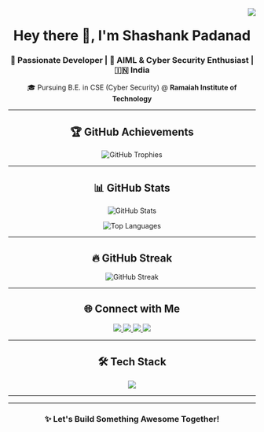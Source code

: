 <img align="right" src="https://visitor-badge.laobi.icu/badge?page_id=shashankmp2004.shashankmp2004" />

<h1 align="center">
  Hey there 👋, I'm Shashank Padanad
</h1>

<h3 align="center">
  🚀 Passionate Developer | 🧠 AIML & Cyber Security Enthusiast | 🇮🇳 India
</h3>

<p align="center">
  🎓 Pursuing B.E. in CSE (Cyber Security) @ <strong>Ramaiah Institute of Technology</strong>
</p>

---

<h2 align="center">🏆 GitHub Achievements</h2>

<p align="center">
  <img src="https://github-profile-trophy.vercel.app/?username=shashankmp2004&theme=gruvbox&no-frame=true&row=1&column=6" alt="GitHub Trophies" />
</p>

---

<h2 align="center">📊 GitHub Stats</h2>

<p align="center">
  <img src="https://github-readme-stats.vercel.app/api?username=shashankmp2004&show_icons=true&theme=tokyonight&hide_border=true" alt="GitHub Stats" />
</p>

<p align="center">
  <img src="https://github-readme-stats.vercel.app/api/top-langs/?username=shashankmp2004&layout=compact&theme=tokyonight&hide_border=true" alt="Top Languages" />
</p>

---

<h2 align="center">🔥 GitHub Streak</h2>

<p align="center">
  <img src="https://github-readme-streak-stats.herokuapp.com/?user=shashankmp2004&theme=radical&hide_border=true" alt="GitHub Streak" />
</p>

---

<h2 align="center">🌐 Connect with Me</h2>

<p align="center">
  <a href="https://linkedin.com/in/shashank-padanad-089053296" target="_blank">
    <img src="https://skillicons.dev/icons?i=linkedin" />
  </a>
  <a href="https://instagram.com/shashank_padanad" target="_blank">
    <img src="https://skillicons.dev/icons?i=instagram" />
  </a>
  <a href="mailto:shashank.works@proton.me" target="_blank">
    <img src="https://skillicons.dev/icons?i=gmail" />
  </a>
  <a href="https://shashank-padanad.vercel.app" target="_blank">
    <img src="https://img.shields.io/badge/My Portfolio-000000?style=for-the-badge&logo=vercel&logoColor=white" />
  </a>
</p>

---

<h2 align="center">🛠️ Tech Stack</h2>

<p align="center">
  <img src="https://skillicons.dev/icons?i=html,css,js,react,nodejs,mongodb,mysql,cpp,c,linux,git,bootstrap" />
</p>

---


---

<h3 align="center">✨ Let's Build Something Awesome Together!</h3>
